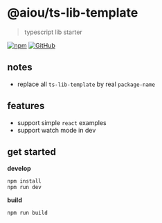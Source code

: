 # @aiou/ts-lib-template
> typescript lib starter

[![npm](https://img.shields.io/npm/v/@aiou/ts-lib-template?style=for-the-badge)](https://github.com/JiangWeixian/templates/tree/master/packages/core) [![GitHub](https://img.shields.io/github/license/jiangweixian/templates?style=for-the-badge)](https://github.com/JiangWeixian/templates/tree/master/packages/ts-lib-template)

## notes

- replace all `ts-lib-template` by real `package-name`

## features

- support simple `react` examples
- support watch mode in dev

## get started

**develop**

```
npm install
npm run dev
```

**build**

```
npm run build
```